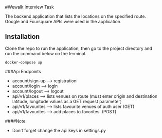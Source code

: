 #Wewalk Interview Task

The backend application that lists the locations on the specified route.
Google and Foursquare APIs were used in the application.

## Installation

Clone the repo to run the application, then go to the project directory and run the command below on the terminal.

```
docker-compose up
```

###Api Endpoints

- account/sign-up   --> registration
- account/login     --> login
- account/logout    --> logout
- api/v1/places     --> lists venues on route (must enter origin and destination latitude, longitude values as a GET request parameter)
- api/v1/favourites --> lists favourite venues of auth user (GET)
- api/v1/favourites --> add places to favorites. (POST)


####Note

- Don't forget change the api keys in settings.py